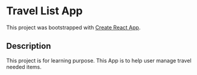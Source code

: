 # Travel List App
This project was bootstrapped with [Create React App](https://github.com/facebook/create-react-app). 

## Description
This project is for learning purpose.
This App is to help user manage travel needed items. 
